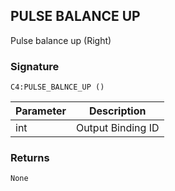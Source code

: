 ## PULSE BALANCE UP

Pulse balance up (Right)


### Signature

`C4:PULSE_BALNCE_UP ()`


| Parameter | Description |
| --- | --- |
| int | Output Binding ID |


### Returns

`None`